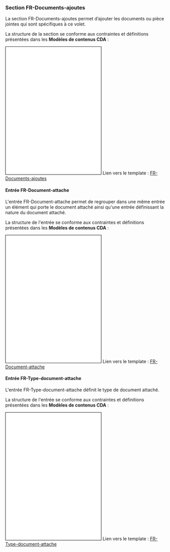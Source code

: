 ### Section FR-Documents-ajoutes

La section FR-Documents-ajoutes permet d’ajouter les documents ou pièce jointes qui sont spécifiques à ce volet.

La structure de la section se conforme aux contraintes et définitions présentées dans les **Modèles de contenus CDA** :

<iframe src="./cda/TDDUI-html/tmp-1.2.250.1.213.1.1.2.37-DYNAMIC.html" height="400" id="FR-Documents-ajoutes" style="border: 1px solid black" sandbox="allow-same-origin allow-scripts"></iframe>
Lien vers le template : <a href="./cda/TDDUI-html/tmp-1.2.250.1.213.1.1.2.37-DYNAMIC.html" target="_blank">FR-Documents-ajoutes</a>

<br>

#### Entrée FR-Document-attache

L'entrée FR-Document-attache permet de regrouper dans une même entrée un élément qui porte le document attaché ainsi qu'une entrée définissant la nature du document attaché.

La structure de l'entrée se conforme aux contraintes et définitions présentées dans les **Modèles de contenus CDA** :

<iframe src="./cda/TDDUI-html/tmp-1.2.250.1.213.1.1.3.18-DYNAMIC.html" height="400" id="FR-Groupe-de-questionnaires-d-evaluation" style="border: 1px solid black" sandbox="allow-same-origin allow-scripts"></iframe>
Lien vers le template : <a href="./cda/TDDUI-html/tmp-1.2.250.1.213.1.1.3.18-DYNAMIC.html" target="_blank">FR-Document-attache</a>

#### Entrée FR-Type-document-attache

L'entrée FR-Type-document-attache définit le type de document attaché.

La structure de l'entrée se conforme aux contraintes et définitions présentées dans les **Modèles de contenus CDA** :

<iframe src="./cda/TDDUI-html/tmp-1.2.250.1.213.1.1.3.48.18-DYNAMIC.html" height="400" id="FR-Groupe-de-questionnaires-d-evaluation" style="border: 1px solid black" sandbox="allow-same-origin allow-scripts"></iframe>
Lien vers le template : <a href="./cda/TDDUI-html/tmp-1.2.250.1.213.1.1.3.48.18-DYNAMIC.html" target="_blank">FR-Type-document-attache</a>
